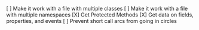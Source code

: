 [ ] Make it work with a file with multiple classes
[ ] Make it work with a file with multiple namespaces
[X] Get Protected Methods
[X] Get data on fields, properties, and events
[ ] Prevent short call arcs from going in circles

